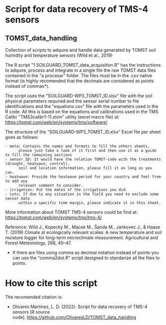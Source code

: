 # Script for data recovery of TMS-4 sensors
## TOMST_data_handling

Collection of scripts to adquire and handle data generated by TOMST soil humidity and temperature sensors
(Wild et al., 2019)

The R script "1 SOILGUARD_TOMST_data_acquisition.R" has the instructions to adquire, process and integrate 
in a single file the raw TOMST data files contained in the "a procesar" folder. The files must be in the 
.csv native format (is highly recomended that the decimals are considered as points instead of commas*).

The script uses the "SOILGUARD-WP3_TOMST_ID.xlsx" file with the soil physical parameters required and the 
sensor serial number to file identifications and the "equations.csv" file with the parameters used in the 
R code. All this is based on the equations and calibrations used in the TMS Calibr "TMS3calibr1-11.xlsm" 
utility (excel macro file) at: https://tomst.com/web/en/systems/tms/software/ 

The structure of the "SOILGUARD-WP3_TOMST_ID.xlsx" Excel file per sheet goes as follows:

    - meta: Contains the names and formats to fill the others sheets, 
          please just take a look of it first and then use it as a guide to fill the remaining sections
    - sensor_ID: It would have the relation TOMST-code with the treatments (drought, heatwave, control), 
          soil and location information, please fill it as long as you can.
    - heatwave: Provide the heatwave period for your country and feel free to add any 
          relevant comment to consider.
    - irrigation: Put the dates of the irrigations you did.
    - cuts: If due to any situation in the field you need to exclude some sensor data 
          within a specific time margin, please indicate it in this sheet. 

More information about TOMST TMS-4 sensors could be find at:
https://tomst.com/web/en/systems/tms/tms-4/

Reference:
 Wild J., Kopecký M., Macek M., Šanda M., Jankovec J., & Haase T. (2019) Climate at ecologically relevant 
 scales: A new temperature and soil moisture logger for long-term microclimate measurement. Agricultural 
 and Forest Meteorology, 268, 40–47.

* If there are files using comma as decimal notation instead of points you can use the "comma2dot.R" script
   designed to standarize all the files to points.

# How to cite this script
The recomended citation is:
- Olivares Martinez, L. D. (2022). Script for data recovery of TMS-4 sensors [R source code]. https://github.com/OlivaresLD/TOMST_data_handling

